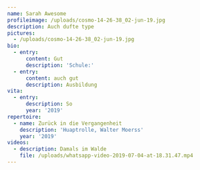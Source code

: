 ```yaml
---
name: Sarah Awesome
profileimage: /uploads/cosmo-14-26-38_02-jun-19.jpg
description: Auch dufte type
pictures:
  - /uploads/cosmo-14-26-38_02-jun-19.jpg
bio:
  - entry:
      content: Gut
      description: 'Schule:'
  - entry:
      content: auch gut
      description: Ausbildung
vita:
  - entry:
      description: So
      year: '2019'
repertoire:
  - name: Zurück in die Vergangenheit
    description: 'Huaptrolle, Walter Moerss'
    year: '2019'
videos:
  - description: Damals im Walde
    file: /uploads/whatsapp-video-2019-07-04-at-18.31.47.mp4
---
```



